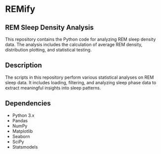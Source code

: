# REMify
## REM Sleep Density Analysis

This repository contains the Python code for analyzing REM sleep density data. The analysis includes the calculation of average REM density, distribution plotting, and statistical testing.

## Description

The scripts in this repository perform various statistical analyses on REM sleep data. It includes loading, filtering, and analyzing sleep phase data to extract meaningful insights into sleep patterns.

## Dependencies

- Python 3.x
- Pandas
- NumPy
- Matplotlib
- Seaborn
- SciPy
- Statsmodels



